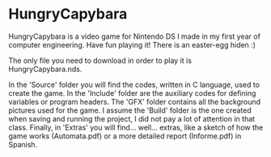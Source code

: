 # HungryCapybara
HungryCapybara is a video game for Nintendo DS I made in my first year of computer engineering. Have fun playing it! There is an easter-egg hiden :)

The only file you need to download in order to play it is HungryCapybara.nds.

In the 'Source' folder you will find the codes, written in C language, used to create the game.
In the 'Include' folder are the auxiliary codes for defining variables or program headers.
The 'GFX' folder contains all the background pictures used for the game.
I assume the 'Build' folder is the one created when saving and running the project, I did not pay a lot of attention in that class.
Finally, in 'Extras' you will find... well... extras, like a sketch of how the game works (Automata.pdf) or a more detailed report (Informe.pdf) in Spanish.
